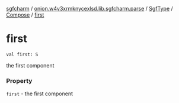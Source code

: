 [sgfcharm](../../../index.md) / [onion.w4v3xrmknycexlsd.lib.sgfcharm.parse](../../index.md) / [SgfType](../index.md) / [Compose](index.md) / [first](./first.md)

# first

`val first: S`

the first component

### Property

`first` - the first component